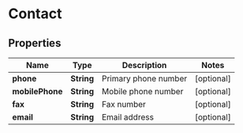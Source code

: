 
# Contact

## Properties
Name | Type | Description | Notes
------------ | ------------- | ------------- | -------------
**phone** | **String** | Primary phone number |  [optional]
**mobilePhone** | **String** | Mobile phone number |  [optional]
**fax** | **String** | Fax number |  [optional]
**email** | **String** | Email address |  [optional]



